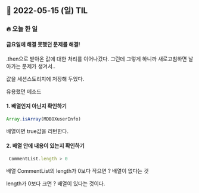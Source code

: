 ## 📆 2022-05-15 (일) TIL

### 🔥 오늘 한 일 <br>

#### 금요일에 해결 못했던 문제를 해결!

.then으로 받아온 값에 대한 처리를 이어나갔다. 
그런데 그렇게 하니까 새로고침하면 날아가는 문제가 생겨서..

값을 세션스토리지에 저장해 두었다. 

유용했던 메소드 

#### 1. 배열인지 아닌지 확인하기

```js
Array.isArray(MDBOXuserInfo)
```

<span class="evidence"> 배열이면 true값을 리턴한다. <span>
  
  

#### 2. 배열 안에 내용이 있는지 확인하기
  
 ```js
  CommentList.length > 0 
  ```
  
배열 CommentList의 length가 0보다 작으면 ? 배열이 없다는 것 
 
  length가 0보다 크면 ? 배열이 있다는 것이다. 
